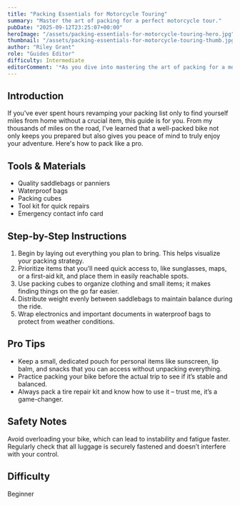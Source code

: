 ```yaml
---
title: "Packing Essentials for Motorcycle Touring"
summary: "Master the art of packing for a perfect motorcycle tour."
pubDate: "2025-09-12T23:25:07+00:00"
heroImage: "/assets/packing-essentials-for-motorcycle-touring-hero.jpg"
thumbnail: "/assets/packing-essentials-for-motorcycle-touring-thumb.jpg"
author: "Riley Grant"
role: "Guides Editor"
difficulty: Intermediate
editorComment: '*As you dive into mastering the art of packing for a motorcycle tour, remember that each item on your checklist contributes to the unforgettable adventures that lie ahead. Let this guide be your compass, ensuring you’re prepared for the open road and all the memories it promises.*'
---
```


<h2>Introduction</h2>
<p>If you've ever spent hours revamping your packing list only to find yourself miles from home without a crucial item, this guide is for you. From my thousands of miles on the road, I've learned that a well-packed bike not only keeps you prepared but also gives you peace of mind to truly enjoy your adventure. Here's how to pack like a pro.</p>
<h2>Tools & Materials</h2>
<ul>
  <li>Quality saddlebags or panniers</li>
  <li>Waterproof bags</li>
  <li>Packing cubes</li>
  <li>Tool kit for quick repairs</li>
  <li>Emergency contact info card</li>
</ul>
<h2>Step-by-Step Instructions</h2>
<ol>
  <li>Begin by laying out everything you plan to bring. This helps visualize your packing strategy.</li>
  <li>Prioritize items that you’ll need quick access to, like sunglasses, maps, or a first-aid kit, and place them in easily reachable spots.</li>
  <li>Use packing cubes to organize clothing and small items; it makes finding things on the go far easier.</li>
  <li>Distribute weight evenly between saddlebags to maintain balance during the ride.</li>
  <li>Wrap electronics and important documents in waterproof bags to protect from weather conditions.</li>
</ol>
<h2>Pro Tips</h2>
<ul>
  <li>Keep a small, dedicated pouch for personal items like sunscreen, lip balm, and snacks that you can access without unpacking everything.</li>
  <li>Practice packing your bike before the actual trip to see if it’s stable and balanced.</li>
  <li>Always pack a tire repair kit and know how to use it – trust me, it’s a game-changer.</li>
</ul>
<h2>Safety Notes</h2>
<p>Avoid overloading your bike, which can lead to instability and fatigue faster. Regularly check that all luggage is securely fastened and doesn’t interfere with your control.</p>
<h2>Difficulty</h2>
<p>Beginner</p>